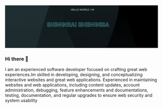 ![Banner Image](image/banner1.gif)

### Hi there 👋

I am an experienced software developer focused on crafting great web experiences.Im skilled in developing, designing, and conceptualizing interactive websites and great web applications. Experienced in maintaining websites and web applications, including content updates, account administration, debugging, feature enhancements and documentations, testing, documentation, and regular upgrades to ensure web security and system usability

<!--
**ShingiraiBhengesa/ShingiraiBhengesa** is a ✨ _special_ ✨ repository because its `README.md` (this file) appears on your GitHub profile.

Here are some ideas to get you started:

- 🔭 I’m currently working on ...
- 🌱 I’m currently learning ...
- 👯 I’m looking to collaborate on ...
- 🤔 I’m looking for help with ...
- 💬 Ask me about ...
- 📫 How to reach me: ...
- 😄 Pronouns: ...
- ⚡ Fun fact: ...
-->
